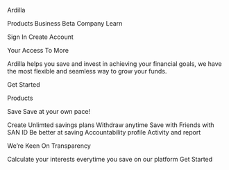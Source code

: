 Ardilla

Products
Business Beta
Company
Learn

Sign In
Create Account





Your Access To More

Ardilla helps you save and invest in achieving your financial goals, we have the most flexible and seamless way to grow your funds.

Get Started




Products

Save
Save at your own pace!


Create Unlimted savings plans
Withdraw anytime
Save with Friends with SAN ID
Be better at saving
Accountability profile
Activity and report



We’re Keen On Transparency
 
Calculate your interests everytime you save on our platform
Get Started